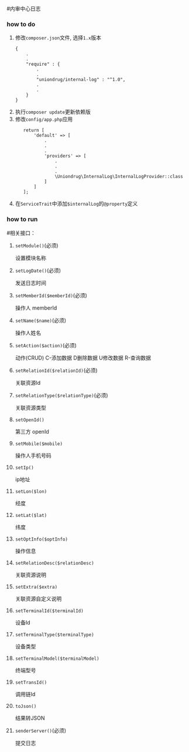 #内审中心日志

### how to do
1. 修改`composer.json`文件, 选择`1.x`版本
    ```text
    {
        .
        .
        "require" : {
            .
            .
            "uniondrug/internal-log" : "^1.0",
            .
            .
        }
    }
    ```
1. 执行`composer update`更新依赖版
1. 修改`config/app.php`应用
     ```text
        return [
            'default' => [
                .
                .
                .
                'providers' => [
                    .
                    .
                    .
                    \Uniondrug\InternalLog\InternalLogProvider::class
                ]
            ]
        ];
    ```
1. 在`ServiceTrait`中添加`$internalLog`的`@property`定义

### how to run

#相关接口：

1. `setModule()`(必须)

   设置模块名称
    
1. `setLogDate()`(必须)

    发送日志时间
    
1. `setMemberId($memberId)`(必须)

    操作人 memberId
    
1. `setName($name)`(必须)

    操作人姓名
    
1. `setAction($action)`(必须)

    动作(CRUD) C-添加数据 D删除数据 U修改数据 R-查询数据
    
1. `setRelationId($relationId)`(必须)

    关联资源Id
    
1. `setRelationType($relationType)`(必须)

    关联资源类型
    
1. `setOpenId()`

    第三方 openId
    
1. `setMobile($mobile)`

    操作人手机号码
    
1. `setIp()`

    ip地址
    
1. `setLon($lon)`

    经度
    
1. `setLat($lat)`

    纬度
    
1. `setOptInfo($optInfo)`

    操作信息
    
1. `setRelationDesc($relationDesc)`

    关联资源说明
    
1. `setExtra($extra)`

    关联资源自定义说明
    
1. `setTerminalId($terminalId)`

    设备Id
    
1. `setTerminalType($terminalType)`

    设备类型
    
1. `setTerminalModel($terminalModel)`

    终端型号
    
1. `setTransId()`

    调用链Id
    
1. `toJson()`

    结果转JSON
    
1. `senderServer()`(必须)

    提交日志
